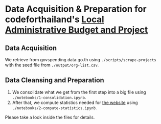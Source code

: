 # Data Acquisition & Preparation for codeforthailand's [Local Administrative Budget and Project][url]


## Data Acquisition
We retrieve from govspending.data.go.th using `./scripts/scrape-projects` with the seed file from `./output/org-list.csv`.

## Data Cleansing and Preparation
1. We consolidate what we get from the first step into a big file using `./notebooks/1-consolidation.ipynb`.
2. After that, we compute statistics needed for [the website][url] using `./notebooks/2-compute-statistics.ipynb`.

Please take a look inside the files for details.

[url]: https://codeforthailand.github.io/2019-local-administrative-budget-and-projects